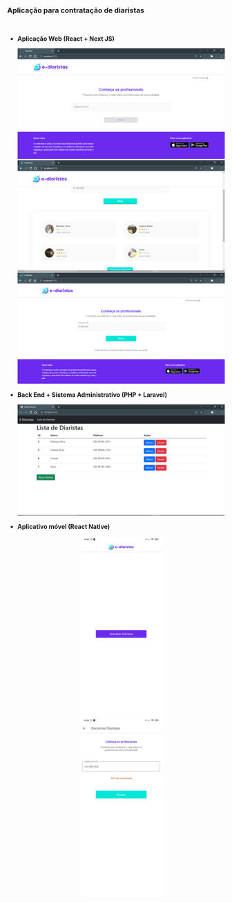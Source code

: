 <div><h3>Aplicação para contratação de diaristas</h3></div><br>
<ul><li><p><b>Aplicação Web (React + Next JS)</b></p></li>
<img src="img/1.png"/>
<img src="img/2.png"/>
<img src="img/3.png"/><br>
<li><p><b>Back End + Sistema Administrativo (PHP + Laravel)</b></p></li>
<img src="img/4.png"/><br>
<li><p><b>Aplicativo móvel (React Native)</b></p></li>
<div align="center"><img height="40%" width="40%" src="img/5.png"/><br>
<img height="40%" width="40%" src="img/6.png"/></div>
</ul>
